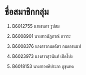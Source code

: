 # ชื่อสมาชิกกลุ่ม

1. B6012755 นายธนกร รูปสม

2. B6008901 นางสาวนัฏภรณ์ ถาวระ

3. B6008376 นางสาวกมลฉัตร กมลลานนท์

4. B6023973 นางสาวสุวนันท์ เปิดโปง

5. B6018153 นางสาวศศิประภา ภูขุนทด